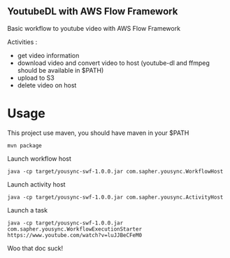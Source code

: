 YoutubeDL with AWS Flow Framework
------

Basic workflow to youtube video with AWS Flow Framework

Activities :

- get video information
- download video and convert video to host (youtube-dl and ffmpeg should be available in $PATH)
- upload to S3
- delete video on host

# Usage

This project use maven, you should have maven in your $PATH

`mvn package`

Launch workflow host

`java -cp target/yousync-swf-1.0.0.jar com.sapher.yousync.WorkflowHost`

Launch activity host

`java -cp target/yousync-swf-1.0.0.jar com.sapher.yousync.ActivityHost`

Launch a task

`java -cp target/yousync-swf-1.0.0.jar com.sapher.yousync.WorkflowExecutionStarter https://www.youtube.com/watch?v=luJJBeCFeM0`


Woo that doc suck!
